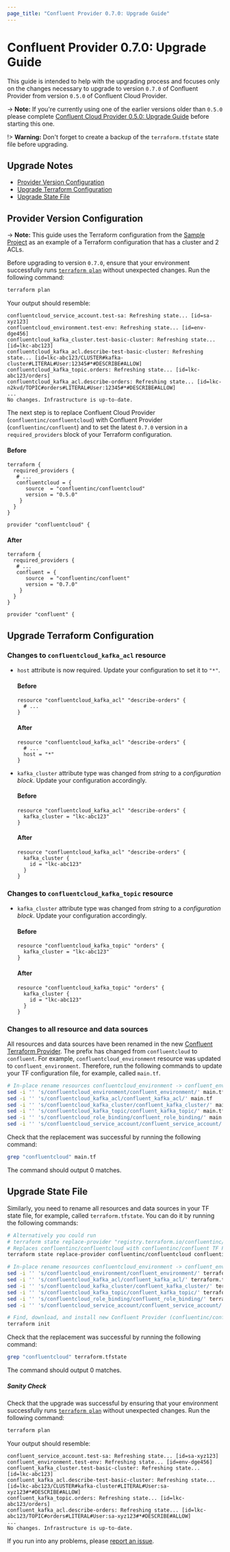 ```yaml
---
page_title: "Confluent Provider 0.7.0: Upgrade Guide"
---
```

# Confluent Provider 0.7.0: Upgrade Guide

This guide is intended to help with the upgrading process and focuses only on the changes necessary to upgrade to version `0.7.0` of Confluent Provider from version `0.5.0` of Confluent Cloud Provider.

-> **Note:** If you're currently using one of the earlier versions older than `0.5.0` please complete [Confluent Cloud Provider 0.5.0: Upgrade Guide](https://registry.terraform.io/providers/confluentinc/confluentcloud/latest/docs/guides/upgrade-guide-0.5.0) before starting this one.

!> **Warning:** Don't forget to create a backup of the `terraform.tfstate` state file before upgrading.

## Upgrade Notes

- [Provider Version Configuration](#provider-version-configuration)
- [Upgrade Terraform Configuration](#upgrade-terraform-configuration)
- [Upgrade State File](#upgrade-state-file)

## Provider Version Configuration

-> **Note:** This guide uses the Terraform configuration from the [Sample Project](https://registry.terraform.io/providers/confluentinc/confluentcloud/latest/docs/guides/sample-project) as an example of a Terraform configuration that has a cluster and 2 ACLs.

Before upgrading to version `0.7.0`, ensure that your environment
successfully runs [`terraform plan`](https://www.terraform.io/docs/commands/plan.html)
without unexpected changes. Run the following command:
```bash
terraform plan
```
Your output should resemble:
```
confluentcloud_service_account.test-sa: Refreshing state... [id=sa-xyz123]
confluentcloud_environment.test-env: Refreshing state... [id=env-dge456]
confluentcloud_kafka_cluster.test-basic-cluster: Refreshing state... [id=lkc-abc123]
confluentcloud_kafka_acl.describe-test-basic-cluster: Refreshing state... [id=lkc-abc123/CLUSTER#kafka-cluster#LITERAL#User:12345#*#DESCRIBE#ALLOW]
confluentcloud_kafka_topic.orders: Refreshing state... [id=lkc-abc123/orders]
confluentcloud_kafka_acl.describe-orders: Refreshing state... [id=lkc-n2kvd/TOPIC#orders#LITERAL#User:12345#*#DESCRIBE#ALLOW]
...
No changes. Infrastructure is up-to-date.
```

The next step is to replace Confluent Cloud Provider (`confluentinc/confluentcloud`) with Confluent Provider (`confluentinc/confluent`) and to set the latest `0.7.0` version in a `required_providers` block of your Terraform configuration.

#### Before
```hcl
terraform {
  required_providers {
   # ...
   confluentcloud = {
      source  = "confluentinc/confluentcloud"
      version = "0.5.0"
    }
  }
}

provider "confluentcloud" {
```

#### After
```hcl
terraform {
  required_providers {
   # ...
   confluent = {
      source  = "confluentinc/confluent"
      version = "0.7.0"
    }
  }
}

provider "confluent" {
```

## Upgrade Terraform Configuration

### Changes to `confluentcloud_kafka_acl` resource
* `host` attribute is now required. Update your configuration to set it to `"*"`.

  #### Before
    ```hcl
    resource "confluentcloud_kafka_acl" "describe-orders" {
      # ...
    }
    ```

  #### After
    ```hcl
    resource "confluentcloud_kafka_acl" "describe-orders" {
      # ...
      host = "*"
    }
    ```

* `kafka_cluster` attribute type was changed from _string_ to a _configuration block_. Update your configuration accordingly.

  #### Before
    ```hcl
    resource "confluentcloud_kafka_acl" "describe-orders" {
      kafka_cluster = "lkc-abc123"
    }
    ```

  #### After
    ```hcl
    resource "confluentcloud_kafka_acl" "describe-orders" {
      kafka_cluster {
        id = "lkc-abc123"
      }
    }
    ```

### Changes to `confluentcloud_kafka_topic` resource
* `kafka_cluster` attribute type was changed from _string_ to a _configuration block_. Update your configuration accordingly.

  #### Before
    ```hcl
    resource "confluentcloud_kafka_topic" "orders" {
      kafka_cluster = "lkc-abc123"
    }
    ```

  #### After
    ```hcl
    resource "confluentcloud_kafka_topic" "orders" {
      kafka_cluster {
        id = "lkc-abc123"
      }
    }
    ```

### Changes to all resource and data sources
All resources and data sources have been renamed in the new [Confluent Terraform Provider](https://registry.terraform.io/providers/confluentinc/confluent/latest/docs). The prefix has changed from `confluentcloud` to `confluent`. For example, `confluentcloud_environment` resource was updated to `confluent_environment`. Therefore, run the following commands to update your TF configuration file, for example, called `main.tf`.
```bash
# In-place rename resources confluentcloud_environment -> confluent_environment etc in main.tf
sed -i '' 's/confluentcloud_environment/confluent_environment/' main.tf
sed -i '' 's/confluentcloud_kafka_acl/confluent_kafka_acl/' main.tf
sed -i '' 's/confluentcloud_kafka_cluster/confluent_kafka_cluster/' main.tf
sed -i '' 's/confluentcloud_kafka_topic/confluent_kafka_topic/' main.tf
sed -i '' 's/confluentcloud_role_binding/confluent_role_binding/' main.tf
sed -i '' 's/confluentcloud_service_account/confluent_service_account/' main.tf
```

Check that the replacement was successful by running the following command:
```bash
grep "confluentcloud" main.tf
```

The command should output 0 matches.

## Upgrade State File
Similarly, you need to rename all resources and data sources in your TF state file, for example, called `terraform.tfstate`. You can do it by running the following commands:
```bash
# Alternatively you could run
# terraform state replace-provider "registry.terraform.io/confluentinc/confluentcloud" "registry.terraform.io/confluentinc/confluent"
# Replaces confluentinc/confluentcloud with confluentinc/confluent TF Provider in terraform.tfstate
terraform state replace-provider confluentinc/confluentcloud confluentinc/confluent

# In-place rename resources confluentcloud_environment -> confluent_environment etc in confluent.state
sed -i '' 's/confluentcloud_environment/confluent_environment/' terraform.tfstate
sed -i '' 's/confluentcloud_kafka_acl/confluent_kafka_acl/' terraform.tfstate
sed -i '' 's/confluentcloud_kafka_cluster/confluent_kafka_cluster/' terraform.tfstate
sed -i '' 's/confluentcloud_kafka_topic/confluent_kafka_topic/' terraform.tfstate
sed -i '' 's/confluentcloud_role_binding/confluent_role_binding/' terraform.tfstate
sed -i '' 's/confluentcloud_service_account/confluent_service_account/' terraform.tfstate

# Find, download, and install new Confluent Provider (confluentinc/confluent) locally
terraform init
```

Check that the replacement was successful by running the following command:
```bash
grep "confluentcloud" terraform.tfstate
```

The command should output 0 matches.

##### Sanity Check

Check that the upgrade was successful by ensuring that your environment
successfully runs [`terraform plan`](https://www.terraform.io/docs/commands/plan.html)
without unexpected changes. Run the following command:
```bash
terraform plan
```
Your output should resemble:
```
confluent_service_account.test-sa: Refreshing state... [id=sa-xyz123]
confluent_environment.test-env: Refreshing state... [id=env-dge456]
confluent_kafka_cluster.test-basic-cluster: Refreshing state... [id=lkc-abc123]
confluent_kafka_acl.describe-test-basic-cluster: Refreshing state... [id=lkc-abc123/CLUSTER#kafka-cluster#LITERAL#User:sa-xyz123#*#DESCRIBE#ALLOW]
confluent_kafka_topic.orders: Refreshing state... [id=lkc-abc123/orders]
confluent_kafka_acl.describe-orders: Refreshing state... [id=lkc-abc123/TOPIC#orders#LITERAL#User:sa-xyz123#*#DESCRIBE#ALLOW]
...
No changes. Infrastructure is up-to-date.
```

If you run into any problems, please [report an issue](https://github.com/confluentinc/terraform-provider-confluent/issues).
